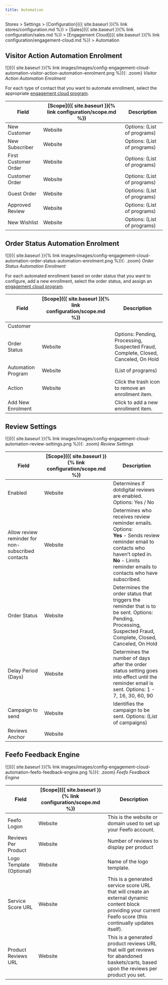 ```yaml
---
title: Automation
---
```


Stores > Settings > [Configuration]({{ site.baseurl }}{% link stores/configuration.md %}) > [Sales]({{ site.baseurl }}{% link configuration/sales.md %}) > [Engagement Cloud]({{ site.baseurl }}{% link configuration/engagement-cloud.md %}) > Automation

## Visitor Action Automation Enrolment

![]({{ site.baseurl }}{% link images/images/config-engagement-cloud-automation-visitor-action-automation-enrolment.png %}){: .zoom}
_Visitor Action Automation Enrolment_

For each type of contact that you want to automate enrollment, select the appropriate [engagement cloud program](https://support.dotmailer.com/hc/en-gb/articles/212213878-Getting-started-with-the-program-builder).

|Field|[Scope]({{ site.baseurl }}{% link configuration/scope.md %})|Description|
|--- |--- |--- |
|New Customer|Website|Options: (List of programs)|
|New Subscriber|Website|Options: (List of programs)|
|First Customer Order|Website|Options: (List of programs)|
|Customer Order|Website|Options: (List of programs)|
|Guest Order|Website|Options: (List of programs)|
|Approved Review|Website|Options: (List of programs)|
|New Wishlist|Website|Options: (List of programs)|

## Order Status Automation Enrolment

![]({{ site.baseurl }}{% link images/images/config-engagement-cloud-automation-order-status-automation-enrolment.png %}){: .zoom}
_Order Status Automation Enrolment_

For each automated enrollment based on order status that you want to configure, add a new enrollment, select the order status, and assign an [engagement cloud program](https://support.dotmailer.com/hc/en-gb/articles/212213878-Getting-started-with-the-program-builder).

|Field|[Scope]({{ site.baseurl }}{% link configuration/scope.md %})|Description|
|--- |--- |--- |
|Customer|||
|Order Status|Website|Options: Pending, Processing, Suspected Fraud, Complete, Closed, Canceled, On Hold|
|Automation Program|Website|(List of programs)|
|Action|Website|Click the trash icon to remove an enrollment item.|
|Add New Enrolment||Click to add a new enrollment item.|

## Review Settings

![]({{ site.baseurl }}{% link images/images/config-engagement-cloud-automation-review-settings.png %}){: .zoom}
_Review Settings_

|Field|[Scope]({{ site.baseurl }}{% link configuration/scope.md %})|Description|
|--- |--- |--- |
|Enabled|Website|Determines if dotdigital reviews are enabled. Options: Yes / No|
|Allow review reminder for non-subscribed contacts|Website|Determines who receives review reminder emails. Options: <br/>**Yes** - Sends review reminder email to contacts who haven’t opted in. <br/>**No** - Limits reminder emails to contacts who have subscribed.|
|Order Status|Website|Determines the order status that triggers the reminder that is to be sent. Options: Pending, Processing, Suspected Fraud, Complete, Closed, Canceled, On Hold|
|Delay Period (Days)|Website|Determines the number of days after the order status setting goes into effect until the reminder email is sent. Options: 1 - 7, 16, 30, 60, 90|
|Campaign to send|Website|Identifies the campaign to be sent. Options: (List of campaigns)|
|Reviews Anchor|Website||

## Feefo Feedback Engine

![]({{ site.baseurl }}{% link images/images/config-engagement-cloud-automation-feefo-feedback-engine.png %}){: .zoom}
_Feefo Feedback Engine_

|Field|[Scope]({{ site.baseurl }}{% link configuration/scope.md %})|Description|
|--- |--- |--- |
|Feefo Logon|Website|This is the website or domain used to set up your Feefo account.|
|Reviews Per Product|Website|Number of reviews to display per product|
|Logo Template (Optional)|Website|Name of the logo template.|
|Service Score URL|Website|This is a generated service score URL that will create an external dynamic content block providing your current Feefo score (this continually updates itself).|
|Product Reviews URL|Website|This is a generated product reviews URL that will get reviews for abandoned baskets/carts, based upon the reviews per product you set.|
